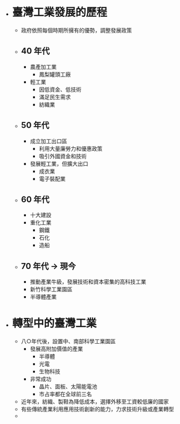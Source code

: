 - # 臺灣工業發展的歷程
	- 政府依照每個時期所擁有的優勢，調整發展政策
	- ## 40 年代
		- 農產加工業
			- 鳳梨罐頭工廠
		- 輕工業
			- 因低資金、低技術
			- 滿足民生需求
			- 紡織業
	- ## 50 年代
		- 成立加工出口區
			- 利用大量廉勞力和優惠政策
			- 吸引外國資金和技術
		- 發展輕工業，但擴大出口
			- 成衣業
			- 電子裝配業
	- ## 60 年代
		- 十大建設
		- 重化工業
			- 鋼鐵
			- 石化
			- 造船
	- ## 70 年代 -> 現今
		- 推動產業牛級，發展技術和資本密集的高科技工業
		- 新竹科學工業園區
		- 半導體產業
- # 轉型中的臺灣工業
	- 八○年代後，設置中、南部科學工業園區
		- 發展高附加價值的產業
			- 半導體
			- 光電
			- 生物科技
		- 非常成功
			- 晶片、面板、太陽能電池
			- 市占率都在全球前三名
	- 近年來，紡織、製鞋為降低成本，選擇外移至工資較低廉的國家
	- 有些傳統產業利用應用技術創新的能力，力求技術升級或產業轉型
	-